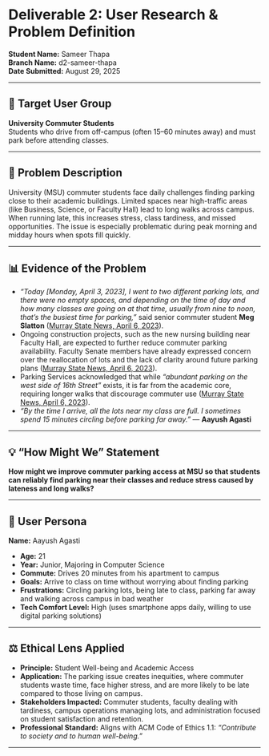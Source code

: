 # Deliverable 2: User Research & Problem Definition

**Student Name:** Sameer Thapa  
**Branch Name:** d2-sameer-thapa  
**Date Submitted:** August 29, 2025

---

## 🎯 Target User Group
**University Commuter Students**  
Students who drive from off-campus (often 15–60 minutes away) and must park before attending classes.

---

## 📝 Problem Description
University (MSU) commuter students face daily challenges finding parking close to their academic buildings. Limited spaces near high-traffic areas (like Business, Science, or Faculty Hall) lead to long walks across campus. When running late, this increases stress, class tardiness, and missed opportunities. The issue is especially problematic during peak morning and midday hours when spots fill quickly.

---

## 📊 Evidence of the Problem
- *“Today [Monday, April 3, 2023], I went to two different parking lots, and there were no empty spaces, and depending on the time of day and how many classes are going on at that time, usually from nine to noon, that’s the busiest time for parking,”* said senior commuter student **Meg Slatton** ([Murray State News, April 6, 2023](https://murraystatenews.org/195895/news/students-faculty-express-concerns-over-parking-loss/)).
- Ongoing construction projects, such as the new nursing building near Faculty Hall, are expected to further reduce commuter parking availability. Faculty Senate members have already expressed concern over the reallocation of lots and the lack of clarity around future parking plans ([Murray State News, April 6, 2023](https://murraystatenews.org/195895/news/students-faculty-express-concerns-over-parking-loss/)).
- Parking Services acknowledged that while *“abundant parking on the west side of 16th Street”* exists, it is far from the academic core, requiring longer walks that discourage commuter use ([Murray State News, April 6, 2023](https://murraystatenews.org/195895/news/students-faculty-express-concerns-over-parking-loss/)).
- *“By the time I arrive, all the lots near my class are full. I sometimes spend 15 minutes circling before parking far away.”* — **Aayush Agasti**

---

## 💡 “How Might We” Statement
**How might we improve commuter parking access at MSU so that students can reliably find parking near their classes and reduce stress caused by lateness and long walks?**

---

## 👤 User Persona

**Name:** Aayush Agasti
- **Age:** 21
- **Year:** Junior, Majoring in Computer Science
- **Commute:** Drives 20 minutes from his apartment to campus
- **Goals:** Arrive to class on time without worrying about finding parking
- **Frustrations:** Circling parking lots, being late to class, parking far away and walking across campus in bad weather
- **Tech Comfort Level:** High (uses smartphone apps daily, willing to use digital parking solutions)

---

## ⚖️ Ethical Lens Applied

- **Principle:** Student Well-being and Academic Access
- **Application:** The parking issue creates inequities, where commuter students waste time, face higher stress, and are more likely to be late compared to those living on campus.
- **Stakeholders Impacted:** Commuter students, faculty dealing with tardiness, campus operations managing lots, and administration focused on student satisfaction and retention.
- **Professional Standard:** Aligns with ACM Code of Ethics 1.1: *“Contribute to society and to human well-being.”*

---